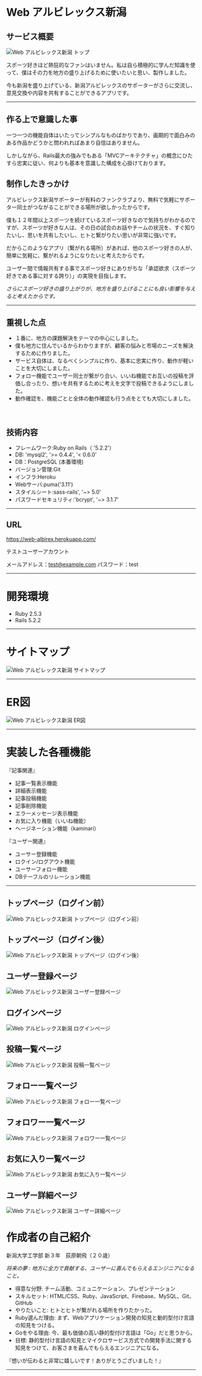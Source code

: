 # Web アルビレックス新潟

## サービス概要

![Web アルビレックス新潟 トップ](https://i.gyazo.com/33338cc4841856b1e2b6faca8e4d7096.png)

スポーツ好きほど熱狂的なファンはいません。私は自ら積極的に学んだ知識を使って、僕はその力を地方の盛り上げるために使いたいと思い、製作しました。

今も新潟を盛り上げている、新潟アルビレックスのサポーターがさらに交流し、意見交換や内容を共有することができるアプリです。

***
## 作る上で意識した事

一つ一つの機能自体はいたってシンプルなものばかりであり、画期的で面白みのある作品かどうかと問われればあまり自信はありません。

しかしながら、Rails最大の強みでもある「MVCアーキテクチャ」の概念にひたすら忠実に従い、何よりも基本を意識した構成を心掛けております。

## 制作したきっかけ
アルビレックス新潟サポーターが有料のファンクラブより、無料で気軽にサポーター同士がつながることができる場所が欲しかったからです。

僕も１２年間以上スポーツを続けているスポーツ好きなので気持ちがわかるのですが、スポーツが好きな人は、その日の試合のお話やチームの状況を、すぐ知りたいし、思いを共有したいし、ヒトと繋がりたい思いが非常に強いです。

だからこのようなアプリ（繋がれる場所）があれば、他のスポーツ好きの人が、簡単に気軽に、繋がれるようになりたいと考えたからです。

ユーザー間で情報共有する事でスポーツ好きにありがちな「承認欲求（スポーツ好きである事に対する誇り）」の実現を目指します。

*さらにスポーツ好きの盛り上がりが、地方を盛り上げることにも良い影響を与えると考えたからです。*
***
## 重視した点
- １番に、地方の課題解決をテーマの中心にしました。
- 僕も地方に住んでいるからわかりますが、顧客の悩みと市場のニーズを解決するために作りました。
- サービス自体は、なるべくシンプルに作り、基本に忠実に作り、動作が軽いことを大切にしました。
- フォロー機能でユーザー同士が繋がり合い、いいね機能でお互いの投稿を評価し合ったり、想いを共有するために考えを文字で投稿できるようにしました。
- 動作確認を、機能ごとと全体の動作確認も行う点をとても大切にしました。

　
## 技術内容
- フレームワーク:Ruby on Rails（ '5.2.2'）
- DB: 'mysql2', '>= 0.4.4', '< 0.6.0'
- DB：PostgreSQL (本番環境)
- バージョン管理:Git
- インフラ:Heroku
- Webサーバ:puma('3.11')
- スタイルシート:sass-rails', '~> 5.0'
- パスワードセキュリティ:'bcrypt', '~> 3.1.7'

***
## URL
https://web-albirex.herokuapp.com/

テストユーザーアカウント

メールアドレス：test@example.com
パスワード：test
***

# 開発環境
- Ruby  2.5.3
- Rails 5.2.2

***

# サイトマップ
![Web アルビレックス新潟 サイトマップ](https://i.gyazo.com/a7171d1378f57f0da9730798d73df744.png)
***

# ER図
![Web アルビレックス新潟 ER図](https://i.gyazo.com/e56bf80a5b864b25922db55d96f5d9c6.png)
***

# 実装した各種機能

『記事関連』
- 記事一覧表示機能
- 詳細表示機能
- 記事投稿機能
- 記事削除機能
- エラーメッセージ表示機能
- お気に入り機能（いいね機能）
- ヘージネーション機能（kaminari）

『ユーザー関連』
- ユーサー登録機能
- ロクイン/ログアウト機能
- ユーサーフォロー機能
- DBテーフルのリレーション機能
***

## トップページ（ログイン前）
![Web アルビレックス新潟 トップページ（ログイン前）](https://i.gyazo.com/c13b0e701cb2b78b1bb93f53026eae59.jpg)

## トップページ（ログイン後）
![Web アルビレックス新潟 トップページ（ログイン後）](https://i.gyazo.com/54cdebe369d29841ed3e68a8982fec0d.png)

## ユーザー登録ページ
![Web アルビレックス新潟 ユーザー登録ページ](https://i.gyazo.com/b6ff55c14a9fcb6e4183f13b5720e5d0.png)

## ログインページ
![Web アルビレックス新潟 ログインページ](https://i.gyazo.com/c04f16194b0ce83a348964968909f729.png)

## 投稿一覧ページ
![Web アルビレックス新潟 投稿一覧ページ](https://i.gyazo.com/ba9a21d2b6c80ebca27471c814174b29.png)

## フォロー一覧ページ
![Web アルビレックス新潟 フォロー一覧ページ](https://i.gyazo.com/71e5e8004b6f633bd6e0367a8ef545c9.png)

## フォロワー一覧ページ
![Web アルビレックス新潟 フォロワー一覧ページ](https://i.gyazo.com/824f8a823e279a6561af042bb726a51d.png)

## お気に入り一覧ページ
![Web アルビレックス新潟 お気に入り一覧ページ](https://i.gyazo.com/91e4d5e0ab0ff853fe60d6265d8a9873.png)

## ユーザー詳細ページ
![Web アルビレックス新潟 ユーザー詳細ページ](https://i.gyazo.com/e78e7fa807b5638eedc177bd367a3aa7.png)


# 作成者の自己紹介

新潟大学工学部 新３年　荻原朝飛（２０歳）

*将来の夢 : 地方に全力で貢献する、ユーザーに喜んでもらえるエンジニアになること。*

- 得意な分野: 
チーム活動、コミュニケーション、プレゼンテーション
- スキルセット: 
HTML/CSS、Ruby、JavaScript、Firebase、MySQL、Git、GitHub
- やりたいこと: 
ヒトとヒトが繋がれる場所を作りたかった。
- Ruby選んだ理由: 
まず、Webアプリケーション開発の知見と動的型付け言語の知見をつける。
- Goをやる理由: 
今、最も価値の高い静的型付け言語は「Go」だと思うから。
- 目標: 
静的型付け言語の知見とマイクロサービス方式での開発手法に関する知見をつけて、お客さまを喜んでもらえるエンジニアになる。

『想いが伝わると非常に嬉しいです！ありがとうございました！』

***

